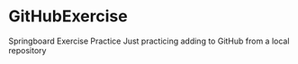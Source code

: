 # GitHubExercise
Springboard Exercise Practice 
Just practicing adding to GitHub from a local repository
